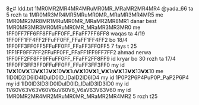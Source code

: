 ج8# Idd.txt
1MR0MR2MR4MR4MRuMR0MR_MRaMR2MR4MR4  @yada_66 ta 5 rozh ta 
1MR0MR3MR4MR5MRuMR0MR_MRaMR3MR4MR5 me
1MR0MR2MR8MR1MRuMR0MR_MRaMR2MR8MR1 danar best
1MR0MR3MR3MR0MRuMR0MR_MRaMR3MR3MR0  me
1FF0FF7FF6FF8FFuFF0FF_FFaFF7FF6FF8 waqas ta 4/19
1FF0FF1FF4FF2FFuFF0FF_FFaFF1FF4FF2 bo 18/4
1FF0FF3FF0FF5FFuFF0FF_FFaFF3FF0FF5 7 fays t 25
1FF1FF9FF7FF2FFuFF0FF_FFaFF1FF9FF7FF2  ahmad nerwa
1FF0FF2FF8FF9FFuFF0FF_FFaFF2FF8FF9 id kryar bo 30 rozh ta 17/4
1FF0FF3FF3FF0FFuFF0FF_FFaFF3FF3FF0 my id
1𝗩𝗫10𝗩𝗫13𝗩𝗫13𝗩𝗫10𝗩𝗫1u𝗩𝗫10𝗩𝗫1_𝗩𝗫1a𝗩𝗫13𝗩𝗫13𝗩𝗫10  me
1ID0ID2ID6ID4IDuID0ID_IDaID2ID6ID4 my id
1P0P2P6P4PuP0P_PaP2P6P4 my id
1ID0ID3ID3ID0IDuID0ID_IDaID3ID3ID0  my id
1V60V63V63V60V6uV60V6_V6aV63V63V60 my id
1MR0MR2MR4MR2MRuMR0MR_MRaMR2MR4MR2 5 rozh t25
